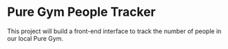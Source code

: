 # Pure Gym People Tracker

This project will build a front-end interface to track the number of people in our local Pure Gym.
